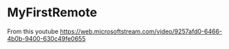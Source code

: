 # MyFirstRemote
From this youtube https://web.microsoftstream.com/video/9257afd0-6466-4b0b-9400-630c49fe0655
